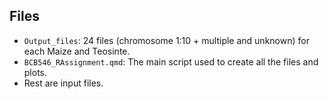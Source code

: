 ## Files 
* `Output_files`: 24 files (chromosome 1:10 + multiple and unknown) for each Maize and Teosinte.
* `BCB546_RAssignment.qmd`: The main script used to create all the files and plots.
* Rest are input files.

